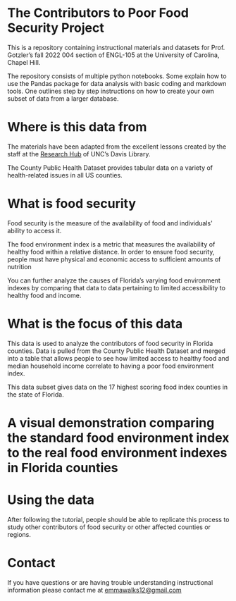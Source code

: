 # The Contributors to Poor Food Security Project

This is a repository containing instructional materials and datasets for Prof. Gotzler’s fall 2022 004 section of ENGL-105 at the University of Carolina, Chapel Hill.  

The repository consists of multiple python notebooks. Some explain how to use the Pandas package for data analysis with basic coding and markdown tools. One outlines step by step instructions on how to create your own subset of data from a larger database. 

# Where is this data from

The materials have been adapted from the excellent lessons created by the staff at the [Research Hub](https://library.unc.edu/data/) of UNC’s Davis Library.

The County Public Health Dataset provides tabular data on a variety of health-related issues in all US counties.  

# What is food security

Food security is the measure of the availability of food and individuals' ability to access it.

The food environment index is a metric that measures the availability of healthy food within a relative distance. In order to ensure food security, people must have physical and economic access to sufficient amounts of nutrition 

You can further analyze the causes of Florida’s varying food environment indexes by comparing that data to data pertaining to limited accessibility to healthy food and income.  

# What is the focus of this data

This data is used to analyze the contributors of food security in Florida counties. Data is pulled from the County Public Health Dataset and merged into a table that allows people to see how limited access to healthy food and median household income correlate to having a poor food environment index.  

This data subset gives data on the 17 highest scoring food index counties in the state of Florida.  

# A visual demonstration comparing the standard food environment index to the real food environment indexes in Florida counties


# Using the data

After following the tutorial, people should be able to replicate this process to study other contributors of food security or other affected counties or regions.  

# Contact
If you have questions or are having trouble understanding instructional information please contact me at emmawalks12@gmail.com
